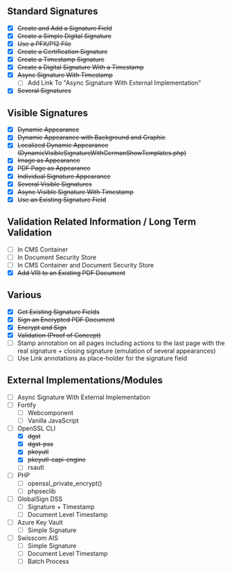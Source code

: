 
## Standard Signatures
- [x] ~~Create and Add a Signature Field~~
- [x] ~~Create a Simple Digital Signature~~
- [x] ~~Use a PFX/P12 File~~
- [x] ~~Create a Certification Signature~~
- [x] ~~Create a Timestamp Signature~~
- [x] ~~Create a Digital Signature With a Timestamp~~
- [x] ~~Async Signature With Timestamp~~
  - [ ] Add Link To "Async Signature With External Implementation"
- [x] ~~Several Signatures~~

## Visible Signatures
- [x] ~~Dynamic Appearance~~
- [x] ~~Dynamic Appearance with Background and Graphic~~
- [x] ~~Localized Dynamic Appearance (DynamicVisibleSignatureWithGermanShowTemplates.php)~~
- [x] ~~Image as Appearance~~
- [x] ~~PDF Page as Appearance~~
- [x] ~~Individual Signature Appearance~~
- [x] ~~Several Visible Signatures~~
- [x] ~~Async Visible Signature With Timestamp~~
- [x] ~~Use an Existing Signature Field~~

## Validation Related Information / Long Term Validation
- [ ] In CMS Container
- [ ] In Document Security Store
- [ ] In CMS Container and Document Security Store
- [x] ~~Add VRI to an Existing PDF Document~~

## Various
- [x] ~~Get Existing Signature Fields~~
- [x] ~~Sign an Encrypted PDF Document~~
- [x] ~~Encrypt and Sign~~
- [x] ~~Validation (Proof of Concept)~~
- [ ] Stamp annotation on all pages including actions to the last page with the real signature + closing signature (emulation of several appearances)
- [ ] Use Link annotations as place-holder for the signature field 

## External Implementations/Modules
- [ ] Async Signature With External Implementation
- [ ] Fortify
  - [ ] Webcomponent
  - [ ] Vanilla JavaScript
- [ ] OpenSSL CLI
  - [x] ~~dgst~~
  - [x] ~~dgst-pss~~
  - [x] ~~pkeyutl~~
  - [x] ~~pkeyutl-capi-engine~~
  - [ ] rsautl
- [ ] PHP
  - [ ] openssl_private_encrypt()
  - [ ] phpseclib
- [ ] GlobalSign DSS
  - [ ] Signature + Timestamp
  - [ ] Document Level Timestamp
- [ ] Azure Key Vault
  - [ ] Simple Signature
- [ ] Swisscom AIS
  - [ ] Simple Signature
  - [ ] Document Level Timestamp
  - [ ] Batch Process